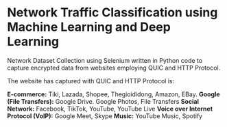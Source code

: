 # **Network Traffic Classification using Machine Learning and Deep Learning**

Network Dataset Collection using Selenium written in Python code to capture encrypted data from websites employing QUIC and HTTP Protocol.

The website has captured with QUIC and HTTP Protocol is:

**E-commerce:** Tiki, Lazada, Shopee, Thegioididong, Amazon, EBay.
**Google (File Transfers):** Google Drive. Google Photos, File Transfers
**Social Network:** Facebook, TikTok, YouTube, YouTube Live
**Voice over Internet Protocol (VoIP):** Google Meet, Skype
**Music:** YouTube Music, Spotify

